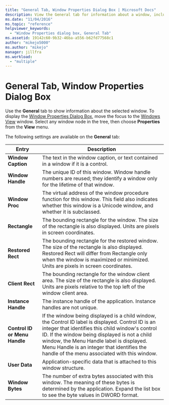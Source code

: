 ```yaml
---
title: "General Tab, Window Properties Dialog Box | Microsoft Docs"
description: View the General tab for information about a window, including caption, handle, rectangle, application instance handle, menu handle, and user data.
ms.date: "11/04/2016"
ms.topic: "reference"
helpviewer_keywords:
  - "Window Properties dialog box, General Tab"
ms.assetid: 19142c60-9b32-46ba-a556-b62fd77568c1
author: "mikejo5000"
ms.author: "mikejo"
manager: jillfra
ms.workload:
  - "multiple"
---
```

# General Tab, Window Properties Dialog Box
Use the **General** tab to show information about the selected window. To display the [Window Properties Dialog Box](../debugger/window-properties-dialog-box.md), move the focus to the [Windows View](../debugger/windows-view.md) window. Select any window node in the tree, then choose **Properties** from the **View** menu.

 The following settings are available on the **General** tab:

|Entry|Description|
|-----------|-----------------|
|**Window Caption**|The text in the window caption, or text contained in a window if it is a control.|
|**Window Handle**|The unique ID of this window. Window handle numbers are reused; they identify a window only for the lifetime of that window.|
|**Window Proc**|The virtual address of the window procedure function for this window. This field also indicates whether this window is a Unicode window, and whether it is subclassed.|
|**Rectangle**|The bounding rectangle for the window. The size of the rectangle is also displayed. Units are pixels in screen coordinates.|
|**Restored Rect**|The bounding rectangle for the restored window. The size of the rectangle is also displayed. Restored Rect will differ from Rectangle only when the window is maximized or minimized. Units are pixels in screen coordinates.|
|**Client Rect**|The bounding rectangle for the window client area. The size of the rectangle is also displayed. Units are pixels relative to the top left of the window client area.|
|**Instance Handle**|The instance handle of the application. Instance handles are not unique.|
|**Control ID or Menu Handle**|If the window being displayed is a child window, the Control ID label is displayed. Control ID is an integer that identifies this child window's control ID. If the window being displayed is not a child window, the Menu Handle label is displayed. Menu Handle is an integer that identifies the handle of the menu associated with this window.|
|**User Data**|Application-specific data that is attached to this window structure.|
|**Window Bytes**|The number of extra bytes associated with this window. The meaning of these bytes is determined by the application. Expand the list box to see the byte values in DWORD format.|
